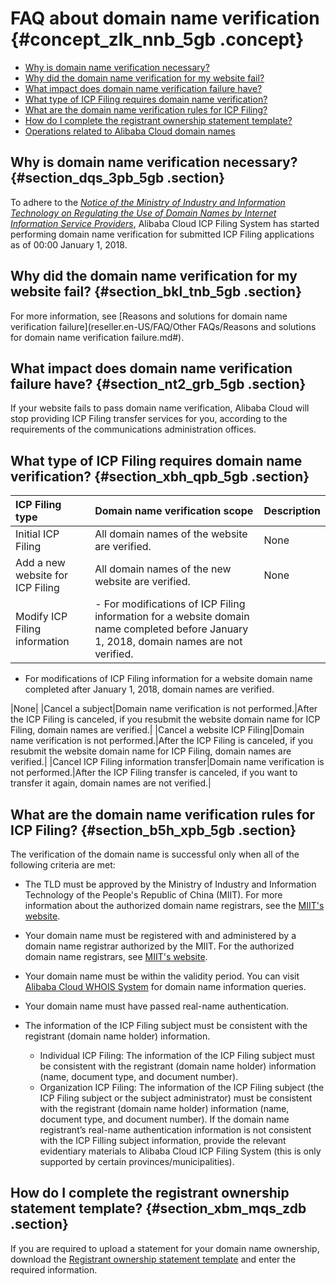 # FAQ about domain name verification {#concept_zlk_nnb_5gb .concept}

-   [Why is domain name verification necessary?](#section_dqs_3pb_5gb)
-   [Why did the domain name verification for my website fail?](#section_bkl_tnb_5gb)
-   [What impact does domain name verification failure have?](#section_nt2_grb_5gb)
-   [What type of ICP Filing requires domain name verification?](#section_xbh_qpb_5gb)
-   [What are the domain name verification rules for ICP Filing?](#section_b5h_xpb_5gb)
-   [How do I complete the registrant ownership statement template?](#section_xbm_mqs_zdb)
-   [Operations related to Alibaba Cloud domain names](#section_m5m_4rs_zdb)

## Why is domain name verification necessary? {#section_dqs_3pb_5gb .section}

To adhere to the [*Notice of the Ministry of Industry and Information Technology on Regulating the Use of Domain Names by Internet Information Service Providers*](http://www.miit.gov.cn/newweb/n1146285/n1146352/n3054355/n3057709/n3057714/c5930543/content.html), Alibaba Cloud ICP Filing System has started performing domain name verification for submitted ICP Filing applications as of 00:00 January 1, 2018.

## Why did the domain name verification for my website fail? {#section_bkl_tnb_5gb .section}

For more information, see [Reasons and solutions for domain name verification failure](reseller.en-US/FAQ/Other FAQs/Reasons and solutions for domain name verification failure.md#).

## What impact does domain name verification failure have? {#section_nt2_grb_5gb .section}

If your website fails to pass domain name verification, Alibaba Cloud will stop providing ICP Filing transfer services for you, according to the requirements of the communications administration offices.

## What type of ICP Filing requires domain name verification? {#section_xbh_qpb_5gb .section}

|ICP Filing type|Domain name verification scope|Description|
|:--------------|:-----------------------------|:----------|
|Initial ICP Filing|All domain names of the website are verified.|None|
|Add a new website for ICP Filing|All domain names of the new website are verified.|None|
|Modify ICP Filing information| -   For modifications of ICP Filing information for a website domain name completed before January 1, 2018, domain names are not verified.
-   For modifications of ICP Filing information for a website domain name completed after January 1, 2018, domain names are verified.

 |None|
|Cancel a subject|Domain name verification is not performed.|After the ICP Filing is canceled, if you resubmit the website domain name for ICP Filing, domain names are verified.|
|Cancel a website ICP Filing|Domain name verification is not performed.|After the ICP Filing is canceled, if you resubmit the website domain name for ICP Filing, domain names are verified.|
|Cancel ICP Filing information transfer|Domain name verification is not performed.|After the ICP Filing transfer is canceled, if you want to transfer it again, domain names are not verified.|

## What are the domain name verification rules for ICP Filing? {#section_b5h_xpb_5gb .section}

The verification of the domain name is successful only when all of the following criteria are met:

-   The TLD must be approved by the Ministry of Industry and Information Technology of the People's Republic of China \(MIIT\). For more information about the authorized domain name registrars, see the [MIIT's website](http://域名.信息).
-   Your domain name must be registered with and administered by a domain name registrar authorized by the MIIT. For the authorized domain name registrars, see [MIIT's website](http://域名.信息).
-   Your domain name must be within the validity period. You can visit [Alibaba Cloud WHOIS System](http://whois.aliyun.com/) for domain name information queries.
-   Your domain name must have passed real-name authentication.
-   The information of the ICP Filing subject must be consistent with the registrant \(domain name holder\) information.

    -   Individual ICP Filing: The information of the ICP Filing subject must be consistent with the registrant \(domain name holder\) information \(name, document type, and document number\).
    -   Organization ICP Filing: The information of the ICP Filing subject \(the ICP Filing subject or the subject administrator\) must be consistent with the registrant \(domain name holder\) information \(name, document type, and document number\). If the domain name registrant’s real-name authentication information is not consistent with the ICP Filling subject information, provide the relevant evidentiary materials to Alibaba Cloud ICP Filing System \(this is only supported by certain provinces/municipalities\).

## How do I complete the registrant ownership statement template? {#section_xbm_mqs_zdb .section}

If you are required to upload a statement for your domain name ownership, download the [Registrant ownership statement template](http://docs-aliyun.cn-hangzhou.oss.aliyun-inc.com/assets/attach/64289/cn_zh/1514873663673/%E6%9C%89%E5%85%B3%E7%BD%91%E7%AB%99%E5%A4%87%E6%A1%88%E5%9F%9F%E5%90%8D%E6%B3%A8%E5%86%8C%E4%BA%BA%E7%9A%84%E8%AF%81%E6%98%8E%E5%8F%8A%E9%99%84%E4%BB%B62.0.docx) and enter the required information.

